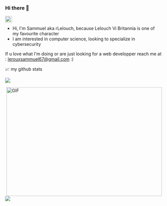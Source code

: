 ### Hi there 👋

<a href="[https://www.linkedin.com/in/leroux-sammuel](https://www.linkedin.com/in/sammuel-leroux-968843244)/">
  <img align="left" alt="Samm's LinkedIN" width="22px" src="https://raw.githubusercontent.com/peterthehan/peterthehan/master/assets/linkedin.svg" />
</a>

<br />

* Hi, I'm Sammuel aka rLelouch, because Lelouch Vi Britannia is one of my favourite character
* I am interested in computer science, looking to specialize in cybersecurity

If u love what I'm doing or are just looking for a web developper reach me at : [lerouxsammuel67@gmail.com](mailto:lerouxsammuel67@gmail.com) :)

📈 my github stats

![](https://github-readme-stats.vercel.app/api?username=rLelouch&show_icons=true&theme=radical&count_private=true)

<img align="right" alt="GIF" src="https://github.com/abhisheknaiidu/abhisheknaiidu/blob/master/code.gif?raw=true" width="500" height="350" />

![](https://github-readme-stats.vercel.app/api/top-langs/?username=rLelouch&theme=radical&hide_langs_below=8)


